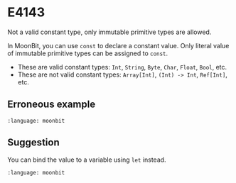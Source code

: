 # E4143

Not a valid constant type, only immutable primitive types are allowed.

In MoonBit, you can use `const` to declare a constant value. Only literal value
of immutable primitive types can be assigned to `const`.

- These are valid constant types: `Int`, `String`, `Byte`, `Char`, `Float`,
  `Bool`, etc.
- These are not valid constant types: `Array[Int]`, `(Int) -> Int`, `Ref[Int]`,
  etc.

## Erroneous example

```{literalinclude} /sources/error_codes/E4143_error/top.mbt
:language: moonbit
```

## Suggestion

You can bind the value to a variable using `let` instead.

```{literalinclude} /sources/error_codes/E4143_fixed/top.mbt
:language: moonbit
```
